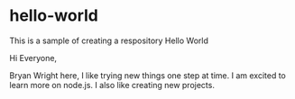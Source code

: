 # hello-world
This is a sample of creating a respository Hello World

Hi Everyone,

Bryan Wright here, I like trying new things one step at time. I am excited to learn more on node.js. 
I also like creating new projects.
